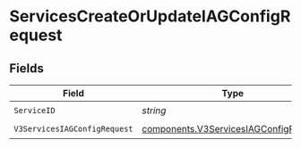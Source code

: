 # ServicesCreateOrUpdateIAGConfigRequest


## Fields

| Field                                                                                          | Type                                                                                           | Required                                                                                       | Description                                                                                    |
| ---------------------------------------------------------------------------------------------- | ---------------------------------------------------------------------------------------------- | ---------------------------------------------------------------------------------------------- | ---------------------------------------------------------------------------------------------- |
| `ServiceID`                                                                                    | *string*                                                                                       | :heavy_check_mark:                                                                             | N/A                                                                                            |
| `V3ServicesIAGConfigRequest`                                                                   | [components.V3ServicesIAGConfigRequest](../../models/components/v3servicesiagconfigrequest.md) | :heavy_check_mark:                                                                             | N/A                                                                                            |